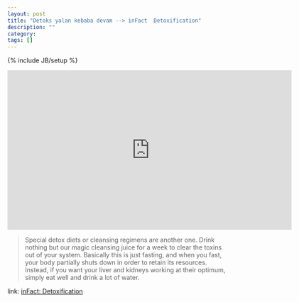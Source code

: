 ```yaml
---
layout: post
title: "Detoks yalan kebaba devam --> inFact  Detoxification"
description: ""
category: 
tags: []
---
```

{% include JB/setup %}


<div><iframe width="640" height="360" src="http://www.youtube.com/embed/3FX_oJ8MCTY?feature=player_embedded" frameborder="0" allowfullscreen></iframe></div>


> Special detox diets or cleansing regimens are another one. Drink nothing but our magic cleansing juice for a week to clear the toxins out of your system. Basically this is just fasting, and when you fast, your body partially shuts down in order to retain its resources. Instead, if you want your liver and kidneys working at their optimum, simply eat well and drink a lot of water.

link: [inFact: Detoxification](http://infactvideo.com/episode/02/02/)